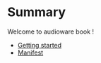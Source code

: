 # Summary

Welcome to audioware book !

- [Getting started](./GETTING-STARTED.md)
- [Manifest](./MANIFEST.md)
